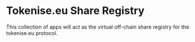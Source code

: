 # Tokenise.eu Share Registry

This collection of apps will act as the virtual off-chain share registry for the tokenise.eu protocol.